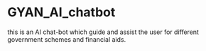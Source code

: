 # GYAN_AI_chatbot
this is an AI chat-bot which guide and assist the user for different government schemes and financial aids.
